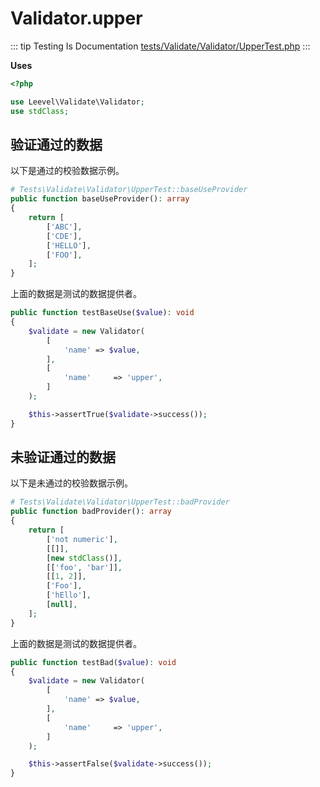 # Validator.upper

::: tip Testing Is Documentation
[tests/Validate/Validator/UpperTest.php](https://github.com/hunzhiwange/framework/blob/master/tests/Validate/Validator/UpperTest.php)
:::
    
**Uses**

``` php
<?php

use Leevel\Validate\Validator;
use stdClass;
```

## 验证通过的数据

以下是通过的校验数据示例。

``` php
# Tests\Validate\Validator\UpperTest::baseUseProvider
public function baseUseProvider(): array
{
    return [
        ['ABC'],
        ['CDE'],
        ['HELLO'],
        ['FOO'],
    ];
}
```

上面的数据是测试的数据提供者。


``` php
public function testBaseUse($value): void
{
    $validate = new Validator(
        [
            'name' => $value,
        ],
        [
            'name'     => 'upper',
        ]
    );

    $this->assertTrue($validate->success());
}
```
    
## 未验证通过的数据

以下是未通过的校验数据示例。

``` php
# Tests\Validate\Validator\UpperTest::badProvider
public function badProvider(): array
{
    return [
        ['not numeric'],
        [[]],
        [new stdClass()],
        [['foo', 'bar']],
        [[1, 2]],
        ['Foo'],
        ['hEllo'],
        [null],
    ];
}
```

上面的数据是测试的数据提供者。


``` php
public function testBad($value): void
{
    $validate = new Validator(
        [
            'name' => $value,
        ],
        [
            'name'     => 'upper',
        ]
    );

    $this->assertFalse($validate->success());
}
```